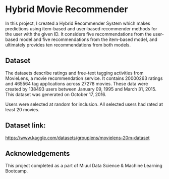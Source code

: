 # Hybrid Movie Recommender
In this project, I created a Hybrid Recommender System which makes predictions using item-based and user-based recommender methods for the user with the given ID. It considers five recommendations from the user-based model and five recommendations from the item-based model, and ultimately provides ten recommendations from both models.

## Dataset
The datasets describe ratings and free-text tagging activities from MovieLens, a movie recommendation service. It contains 20000263 ratings and 465564 tag applications across 27278 movies. These data were created by 138493 users between January 09, 1995 and March 31, 2015. This dataset was generated on October 17, 2016.

Users were selected at random for inclusion. All selected users had rated at least 20 movies.

## Dataset link:

 https://www.kaggle.com/datasets/grouplens/movielens-20m-dataset
## Acknowledgements
This project completed as a part of Miuul Data Science & Machine Learning Bootcamp.
